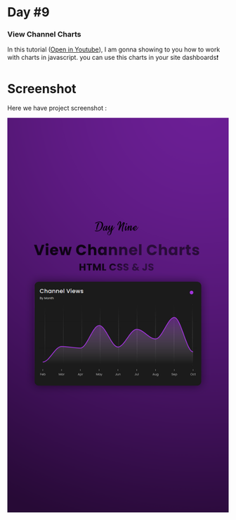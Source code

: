# Day #9

### View Channel Charts
In this tutorial ([Open in Youtube](https://youtu.be/IwhVAjI662I?si=opgXFdVWOnKYnQUb)),  I am gonna showing to you how to work with charts in javascript. you can use this charts in your site dashboards❗️

# Screenshot
Here we have project screenshot :

![screenshot](screenShot.png)
